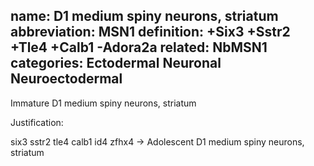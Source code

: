 name: D1 medium spiny neurons, striatum
abbreviation: MSN1
definition: +Six3 +Sstr2 +Tle4 +Calb1 -Adora2a
related: NbMSN1
categories: Ectodermal Neuronal Neuroectodermal
---

Immature D1 medium spiny neurons, striatum

Justification: 

six3 sstr2 tle4 calb1 id4 zfhx4 -> Adolescent D1 medium spiny neurons, striatum